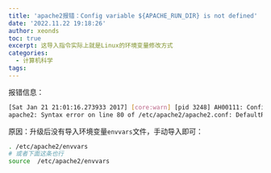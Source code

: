```yaml
---
title: 'apache2报错：Config variable ${APACHE_RUN_DIR} is not defined'
date: '2022.11.22 19:18:26'
author: xeonds
toc: true
excerpt: 这导入指令实际上就是Linux的环境变量修改方式
categories:
  - 计算机科学
tags:
---
```


报错信息：

```bash
[Sat Jan 21 21:01:16.273933 2017] [core:warn] [pid 3248] AH00111: Config variable ${APACHE_RUN_DIR} is not defined
apache2: Syntax error on line 80 of /etc/apache2/apache2.conf: DefaultRuntimeDir must be a valid directory, absolute or relative to ServerRoot
```

原因：升级后没有导入环境变量`envvars`文件，手动导入即可：

```bash
. /etc/apache2/envvars
# 或者下面这条也行
source  /etc/apache2/envvars
```